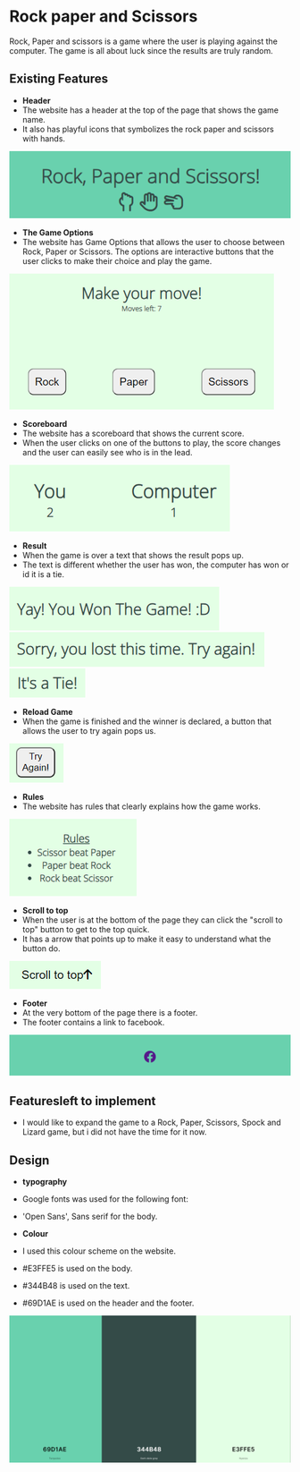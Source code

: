 # Rock paper and Scissors

Rock, Paper and scissors is a game where the user is playing against the computer. The game is all about luck since the results are truly random.

## Existing Features

- __Header__
- The website has a header at the top of the page that shows the game name.
- It also has playful icons that symbolizes the rock paper and scissors with hands.
  
![Header](https://github.com/juliachelsie/Rock-Paper-Scissor/blob/main/media/header.PNG)

- __The Game Options__
- The website has Game Options that allows the user to choose between Rock, Paper or Scissors. The options are interactive buttons that the user clicks to make their choice and play the game.
  
![GameOptions](https://github.com/juliachelsie/Rock-Paper-Scissor/blob/main/media/makeMove.PNG)

- __Scoreboard__
- The website has a scoreboard that shows the current score.
- When the user clicks on one of the buttons to play, the score changes and the user can easily see who is in the lead.

![Scoreboard](https://github.com/juliachelsie/Rock-Paper-Scissor/blob/main/media/scoreboard.PNG)

- __Result__
- When the game is over a text that shows the result pops up.
- The text is different whether the user has won, the computer has won or id it is a tie.

![Result](https://github.com/juliachelsie/Rock-Paper-Scissor/blob/main/media/result.PNG)
![Result](https://github.com/juliachelsie/Rock-Paper-Scissor/blob/main/media/computerwon.PNG)
![Result](https://github.com/juliachelsie/Rock-Paper-Scissor/blob/main/media/itsatie.PNG)

- __Reload Game__
- When the game is finished and the winner is declared, a button that allows the user to try again pops us.

![Reload](https://github.com/juliachelsie/Rock-Paper-Scissor/blob/main/media/reload.PNG)

- __Rules__
- The website has rules that clearly explains how the game works.
  
![Rules](https://github.com/juliachelsie/Rock-Paper-Scissor/blob/main/media/rules.PNG)

- __Scroll to top__
- When the user is at the bottom of the page they can click the "scroll to top" button to get to the top quick.
- It has a arrow that points up to make it easy to understand what the button do.
  
![ScrollToTop](https://github.com/juliachelsie/Rock-Paper-Scissor/blob/main/media/scroll.PNG)

- __Footer__
- At the very bottom of the page there is a footer.
- The footer contains a link to facebook.
  
![Footer](https://github.com/juliachelsie/Rock-Paper-Scissor/blob/main/media/footer.PNG)

## Featuresleft to implement
- I would like to expand the game to a Rock, Paper, Scissors, Spock and Lizard game, but i did not have the time for it now.

## Design

- __typography__
- Google fonts was used for the following font:
- 'Open Sans', Sans serif for the body.

- __Colour__
- I used this colour scheme on the website.
- #E3FFE5 is used on the body.
- #344B48 is used on the text.
- #69D1AE is used on the header and the footer.

![Colour](https://github.com/juliachelsie/Rock-Paper-Scissor/blob/main/media/palett.PNG)
